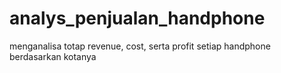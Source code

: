 # analys_penjualan_handphone
menganalisa totap revenue, cost, serta profit setiap handphone berdasarkan kotanya
